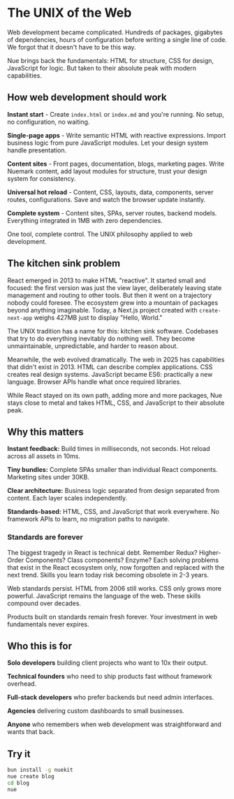 
# The UNIX of the Web

Web development became complicated. Hundreds of packages, gigabytes of dependencies, hours of configuration before writing a single line of code. We forgot that it doesn't have to be this way.

Nue brings back the fundamentals: HTML for structure, CSS for design, JavaScript for logic. But taken to their absolute peak with modern capabilities.

## How web development should work

**Instant start** - Create `index.html` or `index.md` and you're running. No setup, no configuration, no waiting.

**Single-page apps** - Write semantic HTML with reactive expressions. Import business logic from pure JavaScript modules. Let your design system handle presentation.

**Content sites** - Front pages, documentation, blogs, marketing pages. Write Nuemark content, add layout modules for structure, trust your design system for consistency.

**Universal hot reload** - Content, CSS, layouts, data, components, server routes, configurations. Save and watch the browser update instantly.

**Complete system** - Content sites, SPAs, server routes, backend models. Everything integrated in 1MB with zero dependencies.

One tool, complete control. The UNIX philosophy applied to web development.


## The kitchen sink problem
React emerged in 2013 to make HTML "reactive". It started small and focused: the first version was just the view layer, deliberately leaving state management and routing to other tools. But then it went on a trajectory nobody could foresee. The ecosystem grew into a mountain of packages beyond anything imaginable. Today, a Next.js project created with `create-next-app` weighs 427MB just to display "Hello, World."

The UNIX tradition has a name for this: kitchen sink software. Codebases that try to do everything inevitably do nothing well. They become unmaintainable, unpredictable, and harder to reason about.

Meanwhile, the web evolved dramatically. The web in 2025 has capabilities that didn't exist in 2013. HTML can describe complex applications. CSS creates real design systems. JavaScript became ES6: practically a new language. Browser APIs handle what once required libraries.

While React stayed on its own path, adding more and more packages, Nue stays close to metal and takes HTML, CSS, and JavaScript to their absolute peak.


## Why this matters

**Instant feedback:** Build times in milliseconds, not seconds. Hot reload across all assets in 10ms.

**Tiny bundles:** Complete SPAs smaller than individual React components. Marketing sites under 30KB.

**Clear architecture:** Business logic separated from design separated from content. Each layer scales independently.

**Standards-based:** HTML, CSS, and JavaScript that work everywhere. No framework APIs to learn, no migration paths to navigate.


### Standards are forever
The biggest tragedy in React is technical debt. Remember Redux? Higher-Order Components? Class components? Enzyme? Each solving problems that exist in the React ecosystem only, now forgotten and replaced with the next trend. Skills you learn today risk becoming obsolete in 2-3 years.

Web standards persist. HTML from 2006 still works. CSS only grows more powerful. JavaScript remains the language of the web. These skills compound over decades.

Products built on standards remain fresh forever. Your investment in web fundamentals never expires.


## Who this is for

**Solo developers** building client projects who want to 10x their output.

**Technical founders** who need to ship products fast without framework overhead.

**Full-stack developers** who prefer backends but need admin interfaces.

**Agencies** delivering custom dashboards to small businesses.

**Anyone** who remembers when web development was straightforward and wants that back.


## Try it

```bash
bun install -g nuekit
nue create blog
cd blog
nue
```